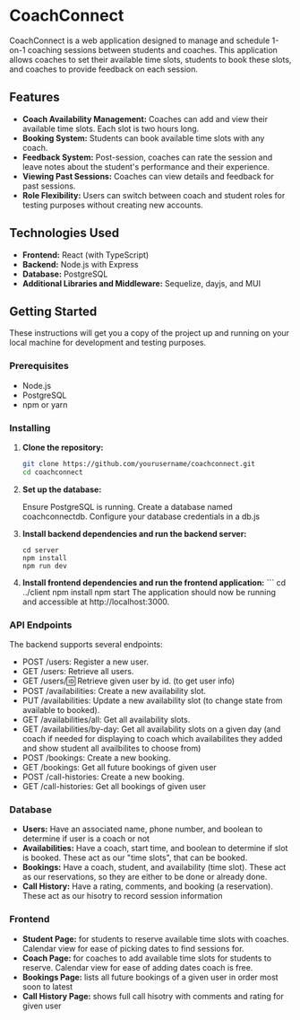 # CoachConnect

CoachConnect is a web application designed to manage and schedule 1-on-1 coaching sessions between students and coaches. This application allows coaches to set their available time slots, students to book these slots, and coaches to provide feedback on each session.

## Features

- **Coach Availability Management:** Coaches can add and view their available time slots. Each slot is two hours long.
- **Booking System:** Students can book available time slots with any coach.
- **Feedback System:** Post-session, coaches can rate the session and leave notes about the student's performance and their experience.
- **Viewing Past Sessions:** Coaches can view details and feedback for past sessions.
- **Role Flexibility:** Users can switch between coach and student roles for testing purposes without creating new accounts.

## Technologies Used

- **Frontend:** React (with TypeScript)
- **Backend:** Node.js with Express
- **Database:** PostgreSQL
- **Additional Libraries and Middleware:** Sequelize, dayjs, and MUI

## Getting Started

These instructions will get you a copy of the project up and running on your local machine for development and testing purposes.

### Prerequisites

- Node.js
- PostgreSQL
- npm or yarn

### Installing

1.  **Clone the repository:**
    ```bash
    git clone https://github.com/yourusername/coachconnect.git
    cd coachconnect
    ```
2.  **Set up the database:**

    Ensure PostgreSQL is running.
    Create a database named coachconnectdb.
    Configure your database credentials in a db.js

3.  **Install backend dependencies and run the backend server:**

    ```
    cd server
    npm install
    npm run dev
    ```

4.  **Install frontend dependencies and run the frontend application:**
        ```
        cd ../client
        npm install
        npm start
    The application should now be running and accessible at http://localhost:3000.

### API Endpoints

The backend supports several endpoints:

- POST /users: Register a new user.
- GET /users: Retrieve all users.
- GET /users/:id: Retrieve given user by id. (to get user info)
- POST /availabilities: Create a new availability slot.
- PUT /availabilities: Update a new availability slot (to change state from available to booked).
- GET /availabilities/all: Get all availability slots.
- GET /availabilities/by-day: Get all availability slots on a given day (and coach if needed for displaying to coach which availabilites they added and show student all availbilites to choose from)
- POST /bookings: Create a new booking.
- GET /bookings: Get all future bookings of given user
- POST /call-histories: Create a new booking.
- GET /call-histories: Get all bookings of given user

### Database

- **Users:** Have an associated name, phone number, and boolean to determine if user is a coach or not
- **Availabilities:** Have a coach, start time, and boolean to determine if slot is booked. These act as our "time slots", that can be booked.
- **Bookings:** Have a coach, student, and availability (time slot). These act as our reservations, so they are either to be done or already done.
- **Call History:** Have a rating, comments, and booking (a reservation). These act as our hisotry to record session information

### Frontend

- **Student Page:** for students to reserve available time slots with coaches. Calendar view for ease of picking dates to find sessions for.
- **Coach Page:** for coaches to add available time slots for students to reserve. Calendar view for ease of adding dates coach is free.
- **Bookings Page:** lists all future bookings of a given user in order most soon to latest
- **Call History Page:** shows full call hisotry with comments and rating for given user
